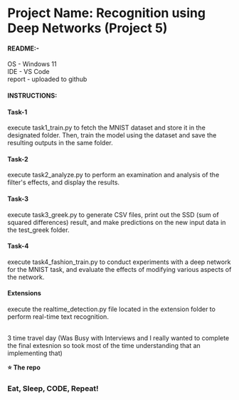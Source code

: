 # Project Name: Recognition using Deep Networks  (Project 5)


#### README:-


OS - Windows 11<br>
IDE - VS Code<br>
report - uploaded to github <br>



#### INSTRUCTIONS:<br>
#### Task-1
execute task1_train.py to fetch the MNIST dataset and store it in the designated folder. Then, train the model using the dataset and save the resulting outputs in the same folder.

#### Task-2
execute task2_analyze.py to perform an examination and analysis of the filter's effects, and display the results.

#### Task-3
execute task3_greek.py to generate CSV files, print out the SSD (sum of squared differences) result, and make predictions on the new input data in the test_greek folder.

#### Task-4
execute task4_fashion_train.py to conduct experiments with a deep network for the MNIST task, and evaluate the effects of modifying various aspects of the network.

#### Extensions
execute the realtime_detection.py file located in the extension folder to perform real-time text recognition.


<br>
3 time travel day (Was Busy with Interviews and I really wanted to complete the final extesnion so took most of the time understanding that an implementing that)




**⭐ The repo**



### Eat, Sleep, CODE, Repeat!







